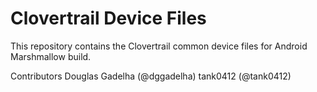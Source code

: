 Clovertrail Device Files
========================

This repository contains the Clovertrail common device files for Android Marshmallow build.

Contributors 
Douglas Gadelha (@dggadelha)
tank0412 (@tank0412)
